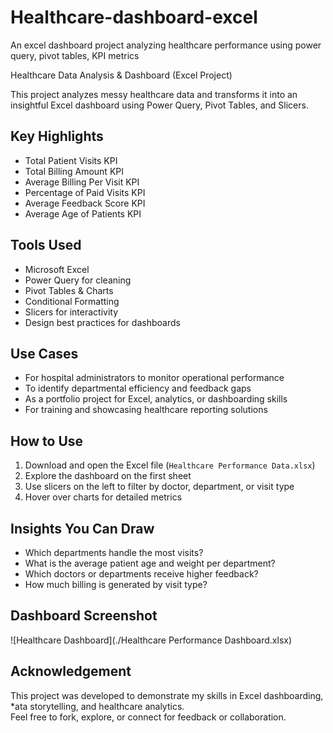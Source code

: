 # Healthcare-dashboard-excel
An excel dashboard project analyzing healthcare performance using power query, pivot tables, KPI metrics

Healthcare Data Analysis & Dashboard (Excel Project)

This project analyzes messy healthcare data and transforms it into an insightful Excel dashboard using Power Query, Pivot Tables, and Slicers.

## Key Highlights

- Total Patient Visits KPI
- Total Billing Amount KPI
- Average Billing Per Visit KPI
- Percentage of Paid Visits KPI
- Average Feedback Score KPI
- Average Age of Patients KPI

## Tools Used

- Microsoft Excel
- Power Query for cleaning
- Pivot Tables & Charts
- Conditional Formatting
- Slicers for interactivity
- Design best practices for dashboards

## Use Cases

- For hospital administrators to monitor operational performance
- To identify departmental efficiency and feedback gaps
- As a portfolio project for Excel, analytics, or dashboarding skills
- For training and showcasing healthcare reporting solutions

## How to Use

1. Download and open the Excel file (`Healthcare Performance Data.xlsx`)
2. Explore the dashboard on the first sheet
3. Use slicers on the left to filter by doctor, department, or visit type
4. Hover over charts for detailed metrics

## Insights You Can Draw

- Which departments handle the most visits?
- What is the average patient age and weight per department?
- Which doctors or departments receive higher feedback?
- How much billing is generated by visit type?

## Dashboard Screenshot

![Healthcare Dashboard](./Healthcare Performance Dashboard.xlsx)

## Acknowledgement

This project was developed to demonstrate my skills in Excel dashboarding, *ata storytelling, and healthcare analytics.  
Feel free to fork, explore, or connect for feedback or collaboration.

